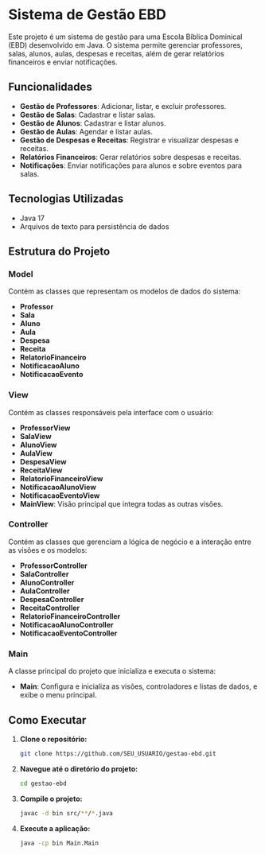 # Sistema de Gestão EBD

Este projeto é um sistema de gestão para uma Escola Bíblica Dominical (EBD) desenvolvido em Java. O sistema permite gerenciar professores, salas, alunos, aulas, despesas e receitas, além de gerar relatórios financeiros e enviar notificações.

## Funcionalidades

- **Gestão de Professores**: Adicionar, listar, e excluir professores.
- **Gestão de Salas**: Cadastrar e listar salas.
- **Gestão de Alunos**: Cadastrar e listar alunos.
- **Gestão de Aulas**: Agendar e listar aulas.
- **Gestão de Despesas e Receitas**: Registrar e visualizar despesas e receitas.
- **Relatórios Financeiros**: Gerar relatórios sobre despesas e receitas.
- **Notificações**: Enviar notificações para alunos e sobre eventos para salas.

## Tecnologias Utilizadas

- Java 17
- Arquivos de texto para persistência de dados

## Estrutura do Projeto

### Model

Contém as classes que representam os modelos de dados do sistema:

- **Professor**
- **Sala**
- **Aluno**
- **Aula**
- **Despesa**
- **Receita**
- **RelatorioFinanceiro**
- **NotificacaoAluno**
- **NotificacaoEvento**

### View

Contém as classes responsáveis pela interface com o usuário:

- **ProfessorView**
- **SalaView**
- **AlunoView**
- **AulaView**
- **DespesaView**
- **ReceitaView**
- **RelatorioFinanceiroView**
- **NotificacaoAlunoView**
- **NotificacaoEventoView**
- **MainView**: Visão principal que integra todas as outras visões.

### Controller

Contém as classes que gerenciam a lógica de negócio e a interação entre as visões e os modelos:

- **ProfessorController**
- **SalaController**
- **AlunoController**
- **AulaController**
- **DespesaController**
- **ReceitaController**
- **RelatorioFinanceiroController**
- **NotificacaoAlunoController**
- **NotificacaoEventoController**

### Main

A classe principal do projeto que inicializa e executa o sistema:

- **Main**: Configura e inicializa as visões, controladores e listas de dados, e exibe o menu principal.

## Como Executar

1. **Clone o repositório:**
   ```bash
   git clone https://github.com/SEU_USUARIO/gestao-ebd.git

2. **Navegue até o diretório do projeto:**
   ```bash
   cd gestao-ebd


3. **Compile o projeto:**
   ```bash
   javac -d bin src/**/*.java

4. **Execute a aplicação:**
   ```bash
   java -cp bin Main.Main

   
